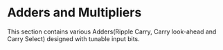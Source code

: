 # Adders and Multipliers
This section contains various Adders(Ripple Carry, Carry look-ahead and Carry Select) designed with tunable input bits. 

